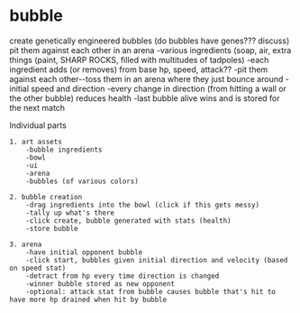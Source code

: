 # bubble


create genetically engineered bubbles (do bubbles have genes??? discuss) pit them against each other in an arena
	-various ingredients (soap, air, extra things (paint, SHARP ROCKS, filled with multitudes of tadpoles)
	-each ingredient adds (or removes) from base hp, speed, attack??
	-pit them against each other--toss them in an arena where they just bounce around
		-initial speed and direction
		-every change in direction (from hitting a wall or the other bubble) reduces health
		-last bubble alive wins and is stored for the next match

Individual parts

	1. art assets
		-bubble ingredients
		-bowl
		-ui
		-arena
		-bubbles (of various colors)
	
	2. bubble creation
		-drag ingredients into the bowl (click if this gets messy)
		-tally up what's there
		-click create, bubble generated with stats (health)
		-store bubble
		
	3. arena
		-have initial opponent bubble
		-click start, bubbles given initial direction and velocity (based on speed stat)
		-detract from hp every time direction is changed
		-winner bubble stored as new opponent
		-optional: attack stat from bubble causes bubble that's hit to have more hp drained when hit by bubble
